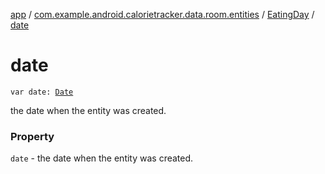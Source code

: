 [app](../../index.md) / [com.example.android.calorietracker.data.room.entities](../index.md) / [EatingDay](index.md) / [date](./date.md)

# date

`var date: `[`Date`](https://docs.oracle.com/javase/6/docs/api/java/util/Date.html)

the date when the entity was created.

### Property

`date` - the date when the entity was created.